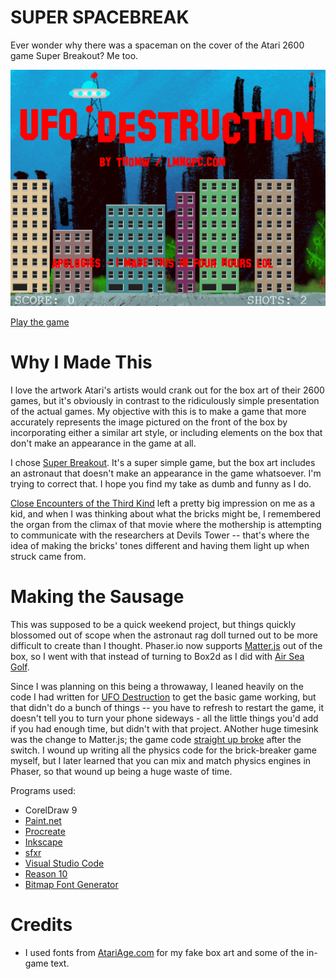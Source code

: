 # SUPER SPACEBREAK
Ever wonder why there was a spaceman on the cover of the Atari 2600 game Super Breakout?  Me too.

![screenshot](https://github.com/ThomW/ufo-destruction/blob/master/screenshots/title.png?raw=true)

[Play the game](https://lmnopc.com/super-spacebreak/)

# Why I Made This

I love the artwork Atari's artists would crank out for the box art of their 2600 games, but it's obviously in contrast to the ridiculously simple presentation of the actual games. My objective with this is to make a game that more accurately represents the image pictured on the front of the box by incorporating either a similar art style, or including elements on the box that don't make an appearance in the game at all.  

I chose [Super Breakout](http://www.atarimania.com/game-atari-2600-vcs-super-breakout_7848.html). It's a super simple game, but the box art includes an astronaut that doesn't make an appearance in the game whatsoever. I'm trying to correct that. I hope you find my take as dumb and funny as I do.

[Close Encounters of the Third Kind](https://www.youtube.com/watch?v=S4PYI6TzqYk) left a pretty big impression on me as a kid, and when I was thinking about what the bricks might be, I remembered the organ from the climax of that movie where the mothership is attempting to communicate with the researchers at Devils Tower -- that's where the idea of making the bricks' tones different and having them light up when struck came from.

# Making the Sausage

This was supposed to be a quick weekend project, but things quickly blossomed out of scope when the astronaut rag doll turned out to be more difficult to create than I thought. Phaser.io now supports [Matter.js](https://brm.io/matter-js/) out of the box, so I went with that instead of turning to Box2d as I did with [Air Sea Golf](http://www.lmnopc.com/air-sea-golf/).

Since I was planning on this being a throwaway, I leaned heavily on the code I had written for [UFO Destruction](http://lmnopc.com/ufo/) to get the basic game working, but that didn't do a bunch of things -- you have to refresh to restart the game, it doesn't tell you to turn your phone sideways - all the little things you'd add if you had enough time, but didn't with that project.  ANother huge timesink was the change to Matter.js;  the game code [straight up broke](http://lmnopc.com/games/super-spacebreak/index.html) after the switch. I wound up writing all the physics code for the brick-breaker game myself, but I later learned that you can mix and match physics engines in Phaser, so that wound up being a huge waste of time.

Programs used: 

* CorelDraw 9
* [Paint.net](https://www.getpaint.net/)
* [Procreate](https://apps.apple.com/us/app/procreate/id425073498)
* [Inkscape](https://inkscape.org/)
* [sfxr](https://github.com/grimfang4/sfxr)
* [Visual Studio Code](https://code.visualstudio.com/)
* [Reason 10](https://www.reasonstudios.com/en/reason/new)
* [Bitmap Font Generator](https://www.angelcode.com/products/bmfont/)

# Credits

* I used fonts from [AtariAge.com](https://atariage.com/2600/archives/AtariFonts/index.html?SystemID=2600) for my fake box art and some of the in-game text.
